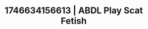 ---
categories:
- Dirty inner voice
- AI-generated
- Erotic oil massage
- Queer kinks
- Breath play
- Lace and desire
- ASMR
- Cosplay
image: /assets/images/1746634156613.jpg
layout: post
seo:
  description: Featured content with artistic Scat Fetish, ABDL Play. HD images available.
  keywords: Scat Fetish, ABDL Play
  og_image: /assets/images/1746634156613.jpg
  schema_type: VisualArtwork
tags:
- ABDL Play
- '#1746634156613'
- Scat Fetish
title: 1746634156613 | ABDL Play Scat Fetish
---